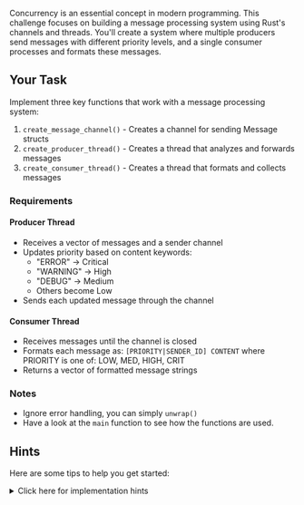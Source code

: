 Concurrency is an essential concept in modern programming. This challenge focuses on building a message processing system using Rust's channels and threads. You'll create a system where multiple producers send messages with different priority levels, and a single consumer processes and formats these messages.

## Your Task

Implement three key functions that work with a message processing system:

1. `create_message_channel()` - Creates a channel for sending Message structs
2. `create_producer_thread()` - Creates a thread that analyzes and forwards messages
3. `create_consumer_thread()` - Creates a thread that formats and collects messages

### Requirements

#### Producer Thread

- Receives a vector of messages and a sender channel
- Updates priority based on content keywords:
  - "ERROR" → Critical
  - "WARNING" → High
  - "DEBUG" → Medium
  - Others become Low
- Sends each updated message through the channel

#### Consumer Thread

- Receives messages until the channel is closed
- Formats each message as: `[PRIORITY|SENDER_ID] CONTENT`
  where PRIORITY is one of: LOW, MED, HIGH, CRIT
- Returns a vector of formatted message strings

### Notes

- Ignore error handling, you can simply `unwrap()`
- Have a look at the `main` function to see how the functions are used.

## Hints

Here are some tips to help you get started:

<details>
    <summary>Click here for implementation hints</summary>

- Use `mpsc::channel()` to create the message channel
- Use `thread::spawn` and move closures
- Use `while let Ok(msg) = rx.recv()` for receiving
- Format with `format!("[{}|{}] {}", priority, id, content)`

</details>
